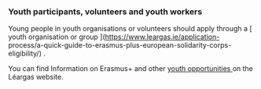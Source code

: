###  Youth participants, volunteers and youth workers

Young people in youth organisations or volunteers should apply through a [
youth organisation or group ](https://www.leargas.ie/application-
process/a-quick-guide-to-erasmus-plus-european-solidarity-corps-eligibility/)
.

You can find Information on Erasmus+ and other [ youth opportunities
](https://www.leargas.ie/explore-youth-opportunities/) on the Léargas website.
